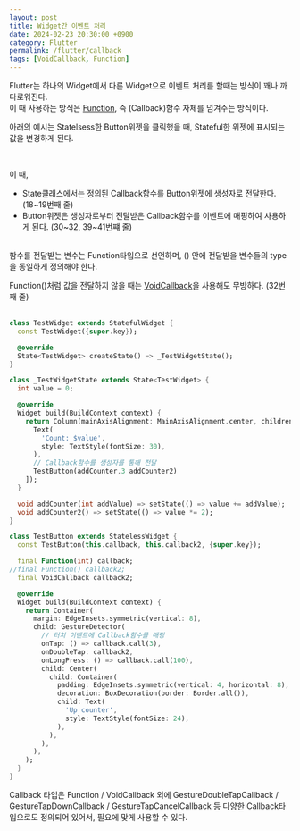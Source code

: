 ```yaml
---
layout: post
title: Widget간 이벤트 처리
date: 2024-02-23 20:30:00 +0900
category: Flutter
permalink: /flutter/callback
tags: [VoidCallback, Function]
---
```


Flutter는 하나의 Widget에서 다른 Widget으로 이벤트 처리를 할때는 방식이 꽤나 까다로워진다.  
이 때 사용하는 방식은 [Function](https://api.flutter.dev/flutter/dart-core/Function-class.html), 즉 (Callback)함수 자체를 넘겨주는 방식이다.

아래의 예시는 Statelsess한 Button위젯을 클릭했을 때, Stateful한 위젯에 표시되는 값을 변경하게 된다.

<br>

이 때,

- State클래스에서는 정의된 Callback함수를 Button위젯에 생성자로 전달한다. (18~19번째 줄)
- Button위젯은 생성자로부터 전달받은 Callback함수를 이벤트에 매핑하여 사용하게 된다. (30~32, 39~41번쨰 줄)

<br>
함수를 전달받는 변수는 Function타입으로 선언하며, () 안에 전달받을 변수들의 type을 동일하게 정의해야 한다.

Function()처럼 값을 전달하지 않을 때는 [VoidCallback](https://api.flutter.dev/flutter/dart-ui/VoidCallback.html)을 사용해도 무방하다. (32번째 줄)
<br>
<br>

```dart
class TestWidget extends StatefulWidget {
  const TestWidget({super.key});

  @override
  State<TestWidget> createState() => _TestWidgetState();
}

class _TestWidgetState extends State<TestWidget> {
  int value = 0;

  @override
  Widget build(BuildContext context) {
    return Column(mainAxisAlignment: MainAxisAlignment.center, children: [
      Text(
        'Count: $value',
        style: TextStyle(fontSize: 30),
      ),
      // Callback함수를 생성자를 통해 전달
      TestButton(addCounter,3 addCounter2)
    ]);
  }

  void addCounter(int addValue) => setState(() => value += addValue);
  void addCounter2() => setState(() => value *= 2);
}

class TestButton extends StatelessWidget {
  const TestButton(this.callback, this.callback2, {super.key});

  final Function(int) callback;
//final Function() callback2;
  final VoidCallback callback2;

  @override
  Widget build(BuildContext context) {
    return Container(
      margin: EdgeInsets.symmetric(vertical: 8),
      child: GestureDetector(
        // 터치 이벤트에 Callback함수를 매핑
        onTap: () => callback.call(3),
        onDoubleTap: callback2,
        onLongPress: () => callback.call(100),
        child: Center(
          child: Container(
            padding: EdgeInsets.symmetric(vertical: 4, horizontal: 8),
            decoration: BoxDecoration(border: Border.all()),
            child: Text(
              'Up counter',
              style: TextStyle(fontSize: 24),
            ),
          ),
        ),
      ),
    );
  }
}
```

Callback 타입은 Function / VoidCallback 외에 GestureDoubleTapCallback / GestureTapDownCallback / GestureTapCancelCallback 등 다양한 Callback타입으로도 정의되어 있어서, 필요에 맞게 사용할 수 있다.
